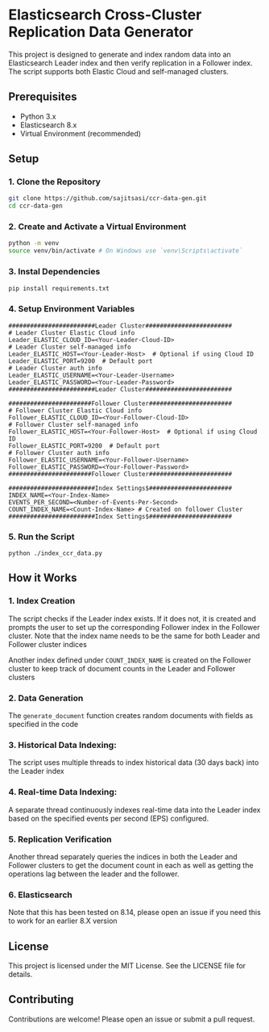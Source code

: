 # Elasticsearch Cross-Cluster Replication Data Generator

This project is designed to generate and index random data into an Elasticsearch Leader index and then verify replication in a Follower index. The script supports both Elastic Cloud and self-managed clusters.

## Prerequisites

- Python 3.x
- Elasticsearch 8.x
- Virtual Environment (recommended)

## Setup

### 1. Clone the Repository

```sh
git clone https://github.com/sajitsasi/ccr-data-gen.git
cd ccr-data-gen
```

### 2. Create and Activate a Virtual Environment

```sh
python -m venv
source venv/bin/activate # On Windows use `venv\Scripts\activate`
```

### 3. Instal Dependencies

```sh
pip install requirements.txt
```

### 4. Setup Environment Variables
```
########################Leader Cluster########################
# Leader Cluster Elastic Cloud info
Leader_ELASTIC_CLOUD_ID=<Your-Leader-Cloud-ID>
# Leader Cluster self-managed info
Leader_ELASTIC_HOST=<Your-Leader-Host>  # Optional if using Cloud ID
Leader_ELASTIC_PORT=9200  # Default port
# Leader Cluster auth info
Leader_ELASTIC_USERNAME=<Your-Leader-Username>
Leader_ELASTIC_PASSWORD=<Your-Leader-Password>
########################Leader Cluster########################

#######################Follower Cluster#######################
# Follower Cluster Elastic Cloud info
Follower_ELASTIC_CLOUD_ID=<Your-Follower-Cloud-ID>
# Follower Cluster self-managed info
Follower_ELASTIC_HOST=<Your-Follower-Host>  # Optional if using Cloud ID
Follower_ELASTIC_PORT=9200  # Default port
# Follower Cluster auth info
Follower_ELASTIC_USERNAME=<Your-Follower-Username>
Follower_ELASTIC_PASSWORD=<Your-Follower-Password>
#######################Follower Cluster#######################

########################Index Settings$#######################
INDEX_NAME=<Your-Index-Name>
EVENTS_PER_SECOND=<Number-of-Events-Per-Second>
COUNT_INDEX_NAME=<Count-Index-Name> # Created on follower Cluster
########################Index Settings$#######################
```

### 5. Run the Script
```
python ./index_ccr_data.py
```


## How it Works

### 1. Index Creation
The script checks if the Leader index exists. If it does not, it is created and prompts the user to set up the corresponding Follower index in the Follower cluster. Note that the index name needs to be the same for both Leader and Follower cluster indices

Another index defined under `COUNT_INDEX_NAME` is created on the Follower cluster to keep track of document counts in the Leader and Follower clusters

### 2. Data Generation
The `generate_document` function creates random documents with fields as specified in the code

### 3. Historical Data Indexing:
The script uses multiple threads to index historical data (30 days back) into the Leader index

### 4. Real-time Data Indexing:
A separate thread continuously indexes real-time data into the Leader index based on the specified events per second (EPS) configured.

### 5. Replication Verification
Another thread separately queries the indices in both the Leader and Follower clusters to get the document count in each as well as getting the operations lag between the leader and the follower.

### 6. Elasticsearch
Note that this has been tested on 8.14, please open an issue if you need this to work for an earlier 8.X version

## License
This project is licensed under the MIT License. See the LICENSE file for details.

## Contributing
Contributions are welcome! Please open an issue or submit a pull request.
